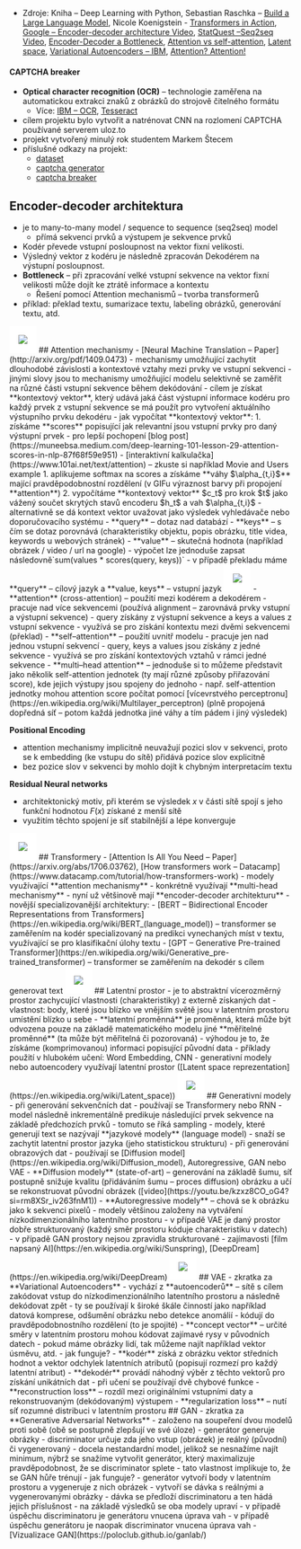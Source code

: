    - Zdroje: Kniha – Deep Learning with Python, Sebastian Raschka – [Build a Large Language Model](https://www.manning.com/books/build-a-large-language-model-from-scratch), Nicole Koenigstein - [Transformers in Action](https://www.manning.com/books/transformers-in-action), [Google – Encoder-decoder architecture Video](https://www.youtube.com/watch?v=zbdong_h-x4), [StatQuest –Seq2seq Video](https://www.youtube.com/watch?v=L8HKweZIOmg), [Encoder-Decoder a Bottleneck](https://medium.com/@luvverma2011/demystifying-attention-mechanisms-in-sequence-to-sequence-models-transformers-part-1-98e2962408f0), [Attention vs self-attention](https://medium.com/@nishant.usapkar/self-attention-v-s-attention-understanding-the-differences-3cd1278625de), [Latent space](https://www.baeldung.com/cs/dl-latent-space), [Variational Autoencoders – IBM](https://www.ibm.com/think/topics/variational-autoencoder), [Attention? Attention!](https://lilianweng.github.io/posts/2018-06-24-attention/)
#### CAPTCHA breaker
- **Optical character recognition (OCR)** – technologie zaměřena na automatickou extrakci znaků z obrázků do strojově čitelného formátu
	- Více: [IBM – OCR](https://www.ibm.com/think/topics/optical-character-recognition), [Tesseract](https://en.wikipedia.org/wiki/Tesseract_(software))
- cílem projektu bylo vytvořit a natrénovat CNN na rozlomení CAPTCHA používané serverem uloz.to
- projekt vytvořený minulý rok studentem Markem Štecem
- příslušné odkazy na projekt:
	- [dataset](https://drive.google.com/drive/folders/1cOaR0F-C7Qe6C_OkGY5bF6cbE5h6xxIo?usp=sharing "https://drive.google.com/drive/folders/1cOaR0F-C7Qe6C_OkGY5bF6cbE5h6xxIo?usp=sharing")
	- [captcha generator](https://github.com/stecik/ulozto_captcha_generator "https://github.com/stecik/ulozto_captcha_generator")
	- [captcha breaker](https://github.com/stecik/ulozto_captcha_breaker "https://github.com/stecik/ulozto_captcha_breaker")
## Encoder-decoder architektura
- je to many-to-many model / sequence to sequence (seq2seq) model 
	- přímá sekvenci prvků a výstupem je sekvence prvků
- Kodér převede vstupní posloupnost na vektor fixní velikosti.
- Výsledný vektor z kodéru je následně zpracován Dekodérem na výstupní posloupnost.
- **Bottleneck** – při zpracování velké vstupní sekvence na vektor fixní velikosti může dojít ke ztrátě informace a kontextu
	- Řešení pomocí Attention mechanismů – tvorba transformerů
- příklad: překlad textu, sumarizace textu, labeling obrázků, generování textu, atd.
<img src="https://www.ibm.com/content/dam/connectedassets-adobe-cms/worldwide-content/creative-assets/s-migr/ul/g/b6/f4/variational-autoencoder-neural-network.component.simple-narrative-m-retina.ts=1723488893090.png/content/adobe-cms/us/en/think/topics/variational-autoencoder/jcr:content/root/table_of_contents/body/content_section_styled/content-section-body/simple_narrative/image" style="background-color:white;padding: 1rem" />
## Attention mechanismy
- [Neural Machine Translation – Paper](http://arxiv.org/pdf/1409.0473)
- mechanismy umožňující zachytit dlouhodobé závislosti a kontextové vztahy mezi prvky ve vstupní sekvenci
	- jinými slovy jsou to mechanismy umožňující modelu selektivně se zaměřit na různé části vstupní sekvence během dekódování
- cílem je získat **kontextový vektor**, který udává jaká část výstupní informace kodéru pro každý prvek z vstupní sekvence se má použít pro vytvoření aktuálního výstupního prvku dekodéru
- jak vypočítat **kontextový vektor**:
	1. získáme **scores** popisující jak relevantní jsou vstupní prvky pro daný výstupní prvek
		- pro lepší pochopení [blog post](https://muneebsa.medium.com/deep-learning-101-lesson-29-attention-scores-in-nlp-87f68f59e951)
		- [interaktivní kalkulačka](https://www.101ai.net/text/attention) – zkuste si například Movie and Users example
	1. aplikujeme softmax na scores a získáme **váhy $\alpha_{t,i}$** mající pravděpodobnostní rozdělení (v GIFu výraznost barvy při propojení **attention**)
	2. vypočítáme **kontextový vektor** $c_t$ pro krok $t$ jako vážený součet skrytých stavů encoderu $h_t$ a vah $\alpha_{t,i}$
- alternativně se dá kontext vektor uvažovat jako výsledek vyhledávače nebo doporučovacího systému
	- **query** – dotaz nad databází
	- **keys** – s čím se dotaz porovnává (charakteristiky objektu, popis obrázku, title videa, keywords u webových stránek)
	- **value** – skutečná hodnota (například obrázek / video / url na google)
	- výpočet lze jednoduše zapsat následovně`sum(values * scores(query, keys))`
	- v případě překladu máme **query** – cílový jazyk a **value, keys** – vstupní jazyk
<img src="https://upload.wikimedia.org/wikipedia/commons/3/37/Seq2seq_with_RNN_and_attention_mechanism.gif" style="background-color:white;padding: 1rem" />
- **attention** (cross-attention) – použití mezi kodérem a dekodérem 
	- pracuje nad více sekvencemi (používá alignment – zarovnává prvky vstupní a výstupní sekvence)
	- query získány z výstupní sekvence a keys a values z vstupní sekvence
	- využívá se pro získání kontextu mezi dvěmi sekvencemi (překlad)
- **self–attention** – použití uvnitř modelu 
	- pracuje jen nad jednou vstupní sekvencí 
	- query, keys a values jsou získány z jedné sekvence
	- využívá se pro získání kontextových vztahů v rámci jedné sekvence
- **multi–head attention** – jednoduše si to můžeme představit jako několik self-attention jednotek (ty mají různé způsoby přiřazování score), kde jejich výstupy jsou spojeny do jednoho
	- např. self-attention jednotky mohou attention score počítat pomocí [vícevrstvého perceptronu](https://en.wikipedia.org/wiki/Multilayer_perceptron) (plně propojená dopředná síť – potom každá jednotka jiné váhy a tím pádem i jiný výsledek)

 **Positional Encoding**
- attention mechanismy implicitně neuvažují pozici slov v sekvenci, proto se k embedding (ke vstupu do sítě) přidává pozice slov explicitně
- bez pozice slov v sekvenci by mohlo dojít k chybným interpretacím textu

**Residual Neural networks**
- architektonický motiv, při kterém se výsledek $x$ v části sítě spojí s jeho funkční hodnotou $F(x)$ získané z menší sítě
- využitím těchto spojení je síť stabilnější a lépe konverguje

<img src="https://upload.wikimedia.org/wikipedia/commons/b/ba/ResBlock.png" style="background-color:white;padding: 1rem" />
## Transformery
- [Attention Is All You Need – Paper](https://arxiv.org/abs/1706.03762), [How transformers work – Datacamp](https://www.datacamp.com/tutorial/how-transformers-work)
- modely využívající **attention mechanismy**
	- konkrétně využívají **multi-head mechanismy**
- nyní už většinově mají **encoder-decoder architekturu**
- novější specializovanější architektury:
	- [BERT – Bidirectional Encoder Representations from Transformers](https://en.wikipedia.org/wiki/BERT_(language_model)) – transformer se zaměřením na kodér specializovaný na predikci vynechaných míst v textu, využívající se pro klasifikační úlohy textu
	- [GPT – Generative Pre-trained Transformer](https://en.wikipedia.org/wiki/Generative_pre-trained_transformer) – transformer se zaměřením na dekodér s cílem generovat text
<img src="https://deeprevision.github.io/posts/001-transformer/transformer.png" style="background-color:white;padding: 1rem" />
## Latentní prostor
- je to abstraktní vícerozměrný prostor zachycující vlastnosti (charakteristiky) z externě získaných dat
	- vlastnost: body, které jsou blízko ve vnějším světě jsou v latentním prostoru umístění blízko u sebe
	- **latentní proměnná** je proměnná, která může být odvozena pouze na základě matematického modelu jiné **měřitelné proměnné** (ta může být měřitelná či pozorovaná)
- výhodou je to, že získáme (komprimovanou) informaci popisující původní data
- příklady použití v hlubokém učení: Word Embedding, CNN
	- generativní modely nebo autoencodery využívají latentní prostor ([Latent space reprezentation](https://en.wikipedia.org/wiki/Latent_space))

<img src="https://miro.medium.com/v2/resize:fit:1200/1*sAJdxEsDjsPMioHyzlN3_A.png" style="background-color:white;padding: 1rem" />
## Generativní modely
- při generování sekvenčních dat
	- používají se Transformery nebo RNN
	- model následně inkrementálně predikuje následující prvek sekvence na základě předchozích prvků 
		- tomuto se říká sampling
	- modely, které generují text se nazývají **jazykové modely** (language model)
		- snaží se zachytit latentní prostor jazyka (jeho statistickou strukturu)
- při generování obrazových dat
	- používají se [Diffusion model](https://en.wikipedia.org/wiki/Diffusion_model), Autoregressive, GAN nebo VAE
		- **Diffusion modely** (state-of-art) – generování na základě šumu, síť postupně snižuje kvalitu (přidáváním šumu – proces diffusion) obrázku a učí se rekonstruovat původní obrázek ([video](https://youtu.be/kzxz8CO_oG4?si=rm8XSr_iv263fnM1))
		- **Autoregressive modely** – chová se k obrázku jako k sekvenci pixelů
	- modely většinou založeny na vytváření nízkodimenzionálního latentního prostoru
		- v případě VAE je daný prostor dobře strukturovaný (každý směr prostoru kóduje charakteristiku v datech)
		- v případě GAN prostory nejsou zpravidla strukturované
- zajímavosti [film napsaný AI](https://en.wikipedia.org/wiki/Sunspring), [DeepDream](https://en.wikipedia.org/wiki/DeepDream)

<img src="https://www.researchgate.net/publication/288889700/figure/fig1/AS:613924646969357@1523382450772/Overview-of-our-network-We-combine-a-VAE-with-a-GAN-by-collapsing-the-decoder-and-the.png" style="background-color:white;padding: 1rem" />
## VAE
- zkratka za **Variational Autoencoders**
- vychází z **autoencoderů** – sítě s cílem zakódovat vstup do nízkodimenzionálního latentního prostoru a následně dekódovat zpět
	- ty se používají k široké škále činností jako například datová komprese, odšumění obrázku nebo detekce anomálií
- kódují do pravděpodobnostního rozdělení (to je spojité)
- **concept vector** – určité směry v latentním prostoru mohou kódovat zajímavé rysy v původních datech
	- pokud máme obrázky lidí, tak můžeme najít například vektor úsměvu, atd.
- jak funguje?
	- **kodér** získá z obrázku vektor středních hodnot a vektor odchylek latentních atributů (popisují rozmezí pro každý latentní atribut)
	- **dekodér** provádí náhodný výběr z těchto vektorů pro získání unikátních dat 
- při učení se používají dvě chybové funkce
	- **reconstruction loss** – rozdíl mezi originálními vstupními daty a rekonstruovaným (dekódovaným) výstupem
	- **regularization loss** – nutí síť rozumné distribuci v latentním prostoru
## GAN
- zkratka za **Generative Adversarial Networks**
- založeno na soupeření dvou modelů proti sobě (obě se postupně zlepšují ve své úloze)
	- generátor generuje obrázky
	- discriminator určuje zda jeho vstup (obrázek) je reálný (původní) či vygenerovaný
- docela nestandardní model, jelikož se nesnažíme najít minimum, nýbrž se snažíme vytvořit generátor, který maximalizuje pravděpodobnost, že se discriminator splete
	- tato vlastnost implikuje to, že se GAN hůře trénují
- jak funguje?
	- generátor vytvoří body v latentním prostoru a vygeneruje z nich obrázek
	- vytvoří se dávka s reálnými a vygenerovanými obrázky
	- dávka se předloží discriminatoru a ten hádá jejich příslušnost
	- na základě výsledků se oba modely upraví
		- v případě úspěchu discriminatoru je generátoru vnucena úprava vah
		- v případě úspěchu generátoru je naopak discriminator vnucena úprava vah
- [Vizualizace GAN](https://poloclub.github.io/ganlab/)





